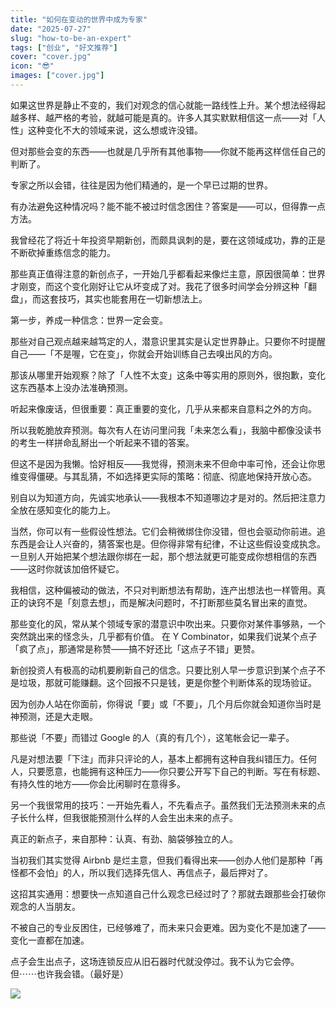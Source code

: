 ```yaml
---
title: "如何在变动的世界中成为专家"
date: "2025-07-27"
slug: "how-to-be-an-expert"
tags: ["创业", "好文推荐"]
cover: "cover.jpg"
icon: "😎"
images: ["cover.jpg"]
---
```

如果这世界是静止不变的，我们对观念的信心就能一路线性上升。某个想法经得起越多样、越严格的考验，就越可能是真的。许多人其实默默相信这一点——对「人性」这种变化不大的领域来说，这么想或许没错。



但对那些会变的东西——也就是几乎所有其他事物——你就不能再这样信任自己的判断了。



专家之所以会错，往往是因为他们精通的，是一个早已过期的世界。



有办法避免这种情况吗？能不能不被过时信念困住？答案是——可以，但得靠一点方法。



我曾经花了将近十年投资早期新创，而颇具讽刺的是，要在这领域成功，靠的正是不断砍掉重练信念的能力。



那些真正值得注意的新创点子，一开始几乎都看起来像烂主意，原因很简单：世界才刚变，而这个变化刚好让它从坏变成了对。我花了很多时间学会分辨这种「翻盘」，而这套技巧，其实也能套用在一切新想法上。



第一步，养成一种信念：世界一定会变。



那些对自己观点越来越笃定的人，潜意识里其实是认定世界静止。只要你不时提醒自己——「不是喔，它在变」，你就会开始训练自己去嗅出风的方向。



那该从哪里开始观察？除了「人性不太变」这条中等实用的原则外，很抱歉，变化这东西基本上没办法准确预测。



听起来像废话，但很重要：真正重要的变化，几乎从来都来自意料之外的方向。



所以我乾脆放弃预测。每次有人在访问里问我「未来怎么看」，我脑中都像没读书的考生一样拼命乱掰出一个听起来不错的答案。



但这不是因为我懒。恰好相反——我觉得，预测未来不但命中率可怜，还会让你思维变得僵硬。与其乱猜，不如选择更实际的策略：彻底、彻底地保持开放心态。



别自以为知道方向，先诚实地承认——我根本不知道哪边才是对的。然后把注意力全放在感知变化的能力上。



当然，你可以有一些假设性想法。它们会稍微绑住你没错，但也会驱动你前进。追东西是会让人兴奋的，猜答案也是。但你得非常有纪律，不让这些假设变成执念。
一旦别人开始把某个想法跟你绑在一起，那个想法就更可能变成你想相信的东西——这时你就该加倍怀疑它。



我相信，这种偏被动的做法，不只对判断想法有帮助，连产出想法也一样管用。真正的诀窍不是「刻意去想」，而是解决问题时，不打断那些莫名冒出来的直觉。



那些变化的风，常从某个领域专家的潜意识中吹出来。只要你对某件事够熟，一个突然跳出来的怪念头，几乎都有价值。
在 Y Combinator，如果我们说某个点子「疯了点」，那通常是称赞——搞不好还比「这点子不错」更赞。



新创投资人有极高的动机要刷新自己的信念。只要比别人早一步意识到某个点子不是垃圾，那就可能赚翻。这个回报不只是钱，更是你整个判断体系的现场验证。



因为创办人站在你面前，你得说「要」或「不要」，几个月后你就会知道你当时是神预测，还是大走眼。



那些说「不要」而错过 Google 的人（真的有几个），这笔帐会记一辈子。



凡是对想法要「下注」而非只评论的人，基本上都拥有这种自我纠错压力。任何人，只要愿意，也能拥有这种压力——你只要公开写下自己的判断。写在有标题、有持久性的地方——你会比闲聊时在意得多。



另一个我很常用的技巧：一开始先看人，不先看点子。虽然我们无法预测未来的点子长什么样，但我很能预测什么样的人会生出未来的点子。



真正的新点子，来自那种：认真、有劲、脑袋够独立的人。



当初我们其实觉得 Airbnb 是烂主意，但我们看得出来——创办人他们是那种「再怪都不会怕」的人，所以我们选择先信人、再信点子，最后押对了。



这招其实通用：想要快一点知道自己什么观念已经过时了？那就去跟那些会打破你观念的人当朋友。



不被自己的专业反困住，已经够难了，而未来只会更难。因为变化不是加速了——变化一直都在加速。



点子会生出点子，这场连锁反应从旧石器时代就没停过。我不认为它会停。
但⋯⋯也许我会错。（最好是）




![](https://prod-files-secure.s3.us-west-2.amazonaws.com/112d0858-5090-4d34-a606-b75eb8d65fd2/46476355-9cf3-4e99-9b7a-3531bc426380/1000202064.png?X-Amz-Algorithm=AWS4-HMAC-SHA256&X-Amz-Content-Sha256=UNSIGNED-PAYLOAD&X-Amz-Credential=ASIAZI2LB466QT2LF5DE%2F20251010%2Fus-west-2%2Fs3%2Faws4_request&X-Amz-Date=20251010T181914Z&X-Amz-Expires=3600&X-Amz-Security-Token=IQoJb3JpZ2luX2VjEFkaCXVzLXdlc3QtMiJHMEUCIQDhk1k1XwKZQFskzjlAtQgUu1ui%2BKmaGdboCIzfbd8yAgIgcpTrkYFAXZAh0Jmeq0Rhltzci6ly60qKuiNzgPGo80wqiAQI8v%2F%2F%2F%2F%2F%2F%2F%2F%2F%2FARAAGgw2Mzc0MjMxODM4MDUiDP8D4L5s2Aqils4tSSrcA7gjsNUe7m50NxC8psSVp95dmfkiUXteCPaby%2Bh%2B%2F2rOjfhPpHyN4QwliparrAAF8s9VK1yz8FcvMUgVHmqRME4CSkfV94pKkHEPViOfsfgLoNFw56KpU0Xjl1B71z0Kb471ZQg%2BlechLQXQce2BgoSLRP5E%2F7Mw7uLivAk1Do3aF4cEHUhuss6upYO6MBqrLCSnj5uO14GNdZEc0hG0d1vWRWNIkR3CQZf3qj1NNYfT%2BMjCdnT4bWQVOSl6YU9vE%2BVe9fKKSJVcSflyizk6U3LUEnlkvbOvqT%2BNkcfejmjdk%2F1ysSqnYTt4Uq9KbD5tSjH7fQpY3%2BMYNerjaJPjHbHJl9cnbYx%2FfygouwzbrlXTvo2QVIPciowaYpvfZBDZn%2Bexs6SrJnp%2BuKBVLIhZ6Q43wJknQtW4XgUmwbNKycf%2B1OyAiHh7rb%2BnwngQDoXPWYeXvZ1gypl6SjvidoXE2vrCMOoBP9fuiwPmR0hc%2Bzi%2F8w4pQ39UcudGCWMEJG7R0du65DHO%2F2%2F81U95Q%2Bh8tC7YtxbeezHiO8HIi7mXibIvS%2FKeb%2FFe2v4gLrQfOBPjfxEhnBXVb3dSOvMRIiBTiw4Z2Cp8dRfaRYX9%2Ffb07MZ%2FBzWHaIWD8Gui1BrVMKb6pMcGOqUB2QkcbOmni9LVXyCM6W8bd5oy%2BQP6jI10E%2FnOR%2BfEN2gjvfljdmKmVeX%2FzCzNQfWnOqptvS9s%2Fk0GL6DhOyH03zCbYI%2FTqkj3dxqNUSuNc32pa42ADlUmDC%2BL9uq8mPDPTtnMwns%2BR%2BWIWYPdIUC1rEjtWlwu%2FxPwrBSsRqTddO2b3eypWr7QSBiCNSeYDz5Maq3CpXexYwng88FrWrzo7pVYDJy%2F&X-Amz-Signature=fd3f3c989a5eed74bf5c5cbd50604c483b8fe8ed0a91e015c802965eca5c1e95&X-Amz-SignedHeaders=host&x-amz-checksum-mode=ENABLED&x-id=GetObject)

